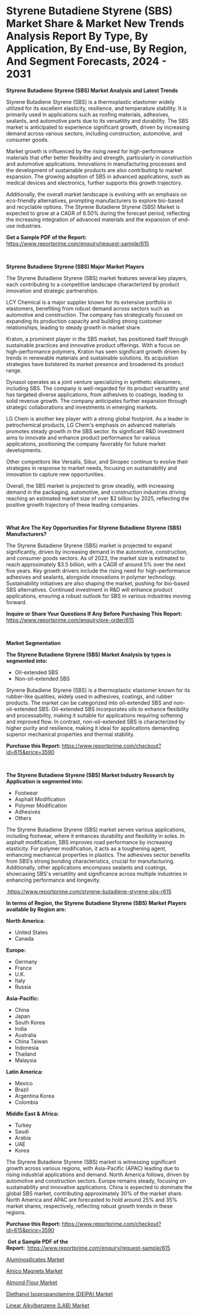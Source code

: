 <p><h1>Styrene Butadiene Styrene (SBS) Market Share & Market New Trends Analysis Report By Type, By Application, By End-use, By Region, And Segment Forecasts, 2024 - 2031</h1></p><p><strong>Styrene Butadiene Styrene (SBS) Market Analysis and Latest Trends</strong></p>
<p><p>Styrene Butadiene Styrene (SBS) is a thermoplastic elastomer widely utilized for its excellent elasticity, resilience, and temperature stability. It is primarily used in applications such as roofing materials, adhesives, sealants, and automotive parts due to its versatility and durability. The SBS market is anticipated to experience significant growth, driven by increasing demand across various sectors, including construction, automotive, and consumer goods. </p><p>Market growth is influenced by the rising need for high-performance materials that offer better flexibility and strength, particularly in construction and automotive applications. Innovations in manufacturing processes and the development of sustainable products are also contributing to market expansion. The growing adoption of SBS in advanced applications, such as medical devices and electronics, further supports this growth trajectory.</p><p>Additionally, the overall market landscape is evolving with an emphasis on eco-friendly alternatives, prompting manufacturers to explore bio-based and recyclable options. The Styrene Butadiene Styrene (SBS) Market is expected to grow at a CAGR of 6.50% during the forecast period, reflecting the increasing integration of advanced materials and the expansion of end-use industries.</p></p>
<p><strong>Get a Sample PDF of the Report:&nbsp;</strong> <a href="https://www.reportprime.com/enquiry/request-sample/615?utm_campaign=1873&utm_medium=2&utm_source=Github&utm_content=ia&utm_term=24122024&utm_id=styrene-butadiene-styrene-sbs">https://www.reportprime.com/enquiry/request-sample/615</a></p>
<p>&nbsp;</p>
<p><strong>Styrene Butadiene Styrene (SBS) Major Market Players</strong></p>
<p><p>The Styrene Butadiene Styrene (SBS) market features several key players, each contributing to a competitive landscape characterized by product innovation and strategic partnerships. </p><p>LCY Chemical is a major supplier known for its extensive portfolio in elastomers, benefiting from robust demand across sectors such as automotive and construction. The company has strategically focused on expanding its production capacity and building strong customer relationships, leading to steady growth in market share.</p><p>Kraton, a prominent player in the SBS market, has positioned itself through sustainable practices and innovative product offerings. With a focus on high-performance polymers, Kraton has seen significant growth driven by trends in renewable materials and sustainable solutions. Its acquisition strategies have bolstered its market presence and broadened its product range.</p><p>Dynasol operates as a joint venture specializing in synthetic elastomers, including SBS. The company is well-regarded for its product versatility and has targeted diverse applications, from adhesives to coatings, leading to solid revenue growth. The company anticipates further expansion through strategic collaborations and investments in emerging markets.</p><p>LG Chem is another key player with a strong global footprint. As a leader in petrochemical products, LG Chem's emphasis on advanced materials promotes steady growth in the SBS sector. Its significant R&D investment aims to innovate and enhance product performance for various applications, positioning the company favorably for future market developments.</p><p>Other competitors like Versalis, Sibur, and Sinopec continue to evolve their strategies in response to market needs, focusing on sustainability and innovation to capture new opportunities.</p><p>Overall, the SBS market is projected to grow steadily, with increasing demand in the packaging, automotive, and construction industries driving reaching an estimated market size of over $2 billion by 2025, reflecting the positive growth trajectory of these leading companies.</p></p>
<p>&nbsp;</p>
<p><strong>What Are The Key Opportunities For Styrene Butadiene Styrene (SBS) Manufacturers?</strong></p>
<p><p>The Styrene Butadiene Styrene (SBS) market is projected to expand significantly, driven by increasing demand in the automotive, construction, and consumer goods sectors. As of 2023, the market size is estimated to reach approximately $3.5 billion, with a CAGR of around 5% over the next five years. Key growth drivers include the rising need for high-performance adhesives and sealants, alongside innovations in polymer technology. Sustainability initiatives are also shaping the market, pushing for bio-based SBS alternatives. Continued investment in R&D will enhance product applications, ensuring a robust outlook for SBS in various industries moving forward.</p></p>
<p><strong>Inquire or Share Your Questions If Any Before Purchasing This Report:</strong> <a href="https://www.reportprime.com/enquiry/pre-order/615?utm_campaign=1873&utm_medium=2&utm_source=Github&utm_content=ia&utm_term=24122024&utm_id=styrene-butadiene-styrene-sbs">https://www.reportprime.com/enquiry/pre-order/615</a></p>
<p>&nbsp;</p>
<p><strong>Market Segmentation</strong></p>
<p><strong>The Styrene Butadiene Styrene (SBS) Market Analysis by types is segmented into:</strong></p>
<p><ul><li>Oil-extended SBS</li><li>Non-oil-extended SBS</li></ul></p>
<p><p>Styrene Butadiene Styrene (SBS) is a thermoplastic elastomer known for its rubber-like qualities, widely used in adhesives, coatings, and rubber products. The market can be categorized into oil-extended SBS and non-oil-extended SBS. Oil-extended SBS incorporates oils to enhance flexibility and processability, making it suitable for applications requiring softening and improved flow. In contrast, non-oil-extended SBS is characterized by higher purity and resilience, making it ideal for applications demanding superior mechanical properties and thermal stability.</p></p>
<p><strong>Purchase this Report:&nbsp;</strong><a href="https://www.reportprime.com/checkout?id=615&price=3590&utm_campaign=1873&utm_medium=2&utm_source=Github&utm_content=ia&utm_term=24122024&utm_id=styrene-butadiene-styrene-sbs">https://www.reportprime.com/checkout?id=615&price=3590</a></p>
<p>&nbsp;</p>
<p><strong>The Styrene Butadiene Styrene (SBS) Market Industry Research by Application is segmented into:</strong></p>
<p><ul><li>Footwear</li><li>Asphalt Modification</li><li>Polymer Modification</li><li>Adhesives</li><li>Others</li></ul></p>
<p><p>The Styrene Butadiene Styrene (SBS) market serves various applications, including footwear, where it enhances durability and flexibility in soles. In asphalt modification, SBS improves road performance by increasing elasticity. For polymer modification, it acts as a toughening agent, enhancing mechanical properties in plastics. The adhesives sector benefits from SBS’s strong bonding characteristics, crucial for manufacturing. Additionally, other applications encompass sealants and coatings, showcasing SBS's versatility and significance across multiple industries in enhancing performance and longevity.</p></p>
<p><a href="https://www.reportprime.com/styrene-butadiene-styrene-sbs-r615?utm_campaign=1873&utm_medium=2&utm_source=Github&utm_content=ia&utm_term=24122024&utm_id=styrene-butadiene-styrene-sbs">&nbsp;https://www.reportprime.com/styrene-butadiene-styrene-sbs-r615</a></p>
<p><strong>In terms of Region, the Styrene Butadiene Styrene (SBS) Market Players available by Region are:</strong></p>
<p>
    <p> <strong> North America: </strong>
        <ul>
            <li>United States</li>
            <li>Canada</li>
        </ul>
        </p> 
    <p> <strong> Europe: </strong>
        <ul>
            <li>Germany</li>
            <li>France</li>
            <li>U.K.</li>
            <li>Italy</li>
            <li>Russia</li>
        </ul>
        </p> 
    <p> <strong> Asia-Pacific: </strong>
        <ul>
            <li>China</li>
            <li>Japan</li>
            <li>South Korea</li>
            <li>India</li>
            <li>Australia</li>
            <li>China Taiwan</li>
            <li>Indonesia</li>
            <li>Thailand</li>
            <li>Malaysia</li>
        </ul>
        </p> 
    <p> <strong> Latin America: </strong>
        <ul>
            <li>Mexico</li>
            <li>Brazil</li>
            <li>Argentina Korea</li>
            <li>Colombia</li>
        </ul>
        </p> 
    <p> <strong> Middle East & Africa: </strong>
        <ul>
            <li>Turkey</li>
            <li>Saudi</li>
            <li>Arabia</li>
            <li>UAE</li>
            <li>Korea</li>
        </ul>
    </p>
    </p>
<p><p>The Styrene Butadiene Styrene (SBS) market is witnessing significant growth across various regions, with Asia-Pacific (APAC) leading due to rising industrial applications and demand. North America follows, driven by automotive and construction sectors. Europe remains steady, focusing on sustainability and innovative applications. China is expected to dominate the global SBS market, contributing approximately 30% of the market share. North America and APAC are forecasted to hold around 25% and 35% market shares, respectively, reflecting robust growth trends in these regions.</p></p>
<p><strong>Purchase this Report: </strong><a href="https://www.reportprime.com/checkout?id=615&price=3590&utm_campaign=1873&utm_medium=2&utm_source=Github&utm_content=ia&utm_term=24122024&utm_id=styrene-butadiene-styrene-sbs">https://www.reportprime.com/checkout?id=615&price=3590</a></p>
<p>&nbsp;<strong>Get a Sample PDF of the Report:&nbsp;&nbsp;</strong><a href="https://www.reportprime.com/enquiry/request-sample/615?utm_campaign=1873&utm_medium=2&utm_source=Github&utm_content=ia&utm_term=24122024&utm_id=styrene-butadiene-styrene-sbs">https://www.reportprime.com/enquiry/request-sample/615</a></p>
<p><strong></strong></p>
<p><p><a href="https://www.linkedin.com/pulse/detailed-market-size-growth-aluminosilicates-sector-2024-2031-kpjhf?utm_campaign=1873&utm_medium=2&utm_source=Github&utm_content=ia&utm_term=24122024&utm_id=styrene-butadiene-styrene-sbs">Aluminosilicates Market</a></p><p><a href="https://www.linkedin.com/pulse/a-mkt-nova-vc8zf?utm_campaign=1873&utm_medium=2&utm_source=Github&utm_content=ia&utm_term=24122024&utm_id=styrene-butadiene-styrene-sbs">Alnico Magnets Market</a></p><p><a href="https://www.linkedin.com/pulse/almond-flour-market-growth-overview-industry-trends-growing-sat4e?utm_campaign=1873&utm_medium=2&utm_source=Github&utm_content=ia&utm_term=24122024&utm_id=styrene-butadiene-styrene-sbs">Almond Flour Market</a></p><p><a href="https://github.com/triattwood9919/Market-Research-Report-List-1/blob/main/diethanol-isopropanolamine-deipa-market.md?utm_campaign=1873&utm_medium=2&utm_source=Github&utm_content=ia&utm_term=24122024&utm_id=styrene-butadiene-styrene-sbs">Diethanol Isopropanolamine (DEIPA) Market</a></p><p><a href="https://github.com/stillsfloria19981/Market-Research-Report-List-1/blob/main/linear-alkylbenzene-lab-market.md?utm_campaign=1873&utm_medium=2&utm_source=Github&utm_content=ia&utm_term=24122024&utm_id=styrene-butadiene-styrene-sbs">Linear Alkylbenzene (LAB) Market</a></p></p>